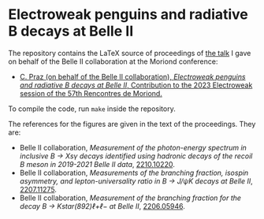 # Electroweak penguins and radiative B decays at Belle II

The repository contains the LaTeX source of proceedings of [the talk]((https://indico.in2p3.fr/event/29681/contributions/122493/attachments/76457/110969/09-CPraz-v1_rddbk.pdf)) I gave on behalf of the Belle II collaboration at the Moriond conference:
* [C. Praz (on behalf of the Belle II collaboration), *Electroweak penguins and radiative B decays at Belle II*, Contribution to the 2023 Electroweak session of the 57th Rencontres de Moriond.](https://arxiv.org/abs/2305.09939)

To compile the code, run `make` inside the repository.

The references for the figures are given in the text of the proceedings. They are:
* Belle II collaboration, *Measurement of the photon-energy spectrum in inclusive B → Xsγ decays identified using hadronic decays of the recoil B meson in 2019-2021 Belle II data*, [2210.10220](https://arxiv.org/abs/2210.10220).
* Belle II collaboration, *Measurements of the branching fraction, isospin asymmetry, and lepton-universality ratio in B → J/ψK decays at Belle II*, [2207.11275](https://arxiv.org/abs/2207.11275).
* Belle II collaboration, *Measurement of the branching fraction for the decay B → Kstar(892)ℓ+ℓ− at Belle II*, [2206.05946](https://arxiv.org/abs/2206.05946).
